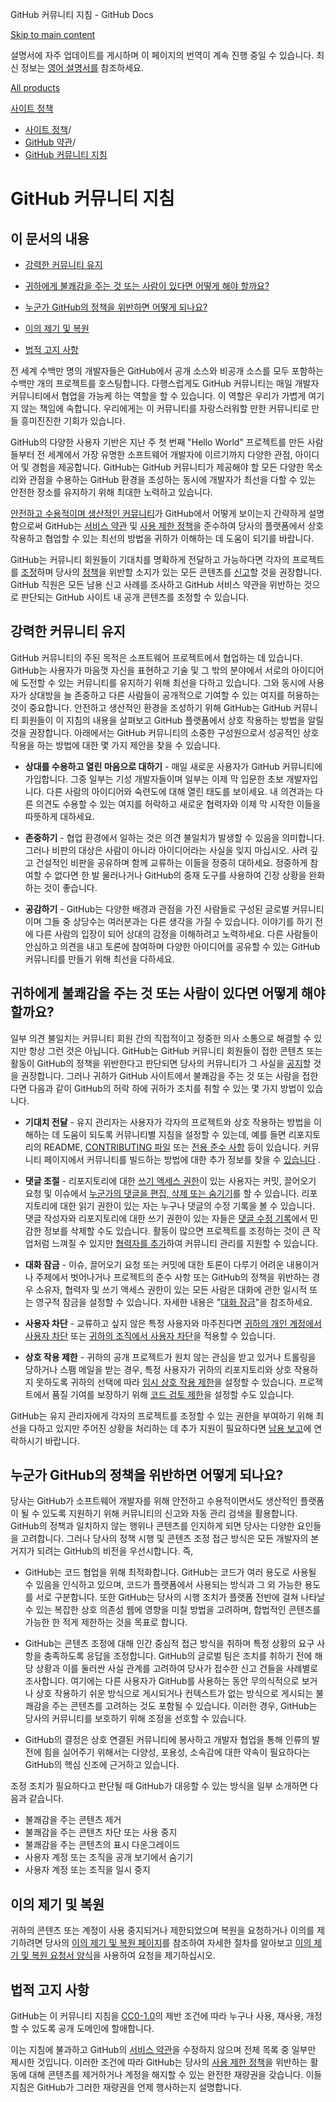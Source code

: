 GitHub 커뮤니티 지침 - GitHub Docs

[Skip to main content](#main-content)

설명서에 자주 업데이트를 게시하며 이 페이지의 번역이 계속 진행 중일 수 있습니다. 최신 정보는 [영어 설명서를](/en) 참조하세요.

[All products](/ko)

[사이트 정책](/ko/site-policy)

* [사이트 정책](/ko/site-policy)/
* [GitHub 약관](/ko/site-policy/github-terms)/
* [GitHub 커뮤니티 지침](/ko/site-policy/github-terms/github-community-guidelines)

GitHub 커뮤니티 지침
==========

이 문서의 내용
----------

* [강력한 커뮤니티 유지](#maintaining-a-strong-community)

* [귀하에게 불쾌감을 주는 것 또는 사람이 있다면 어떻게 해야 할까요?](#what-if-something-or-someone-offends-you)

* [누군가 GitHub의 정책을 위반하면 어떻게 되나요?](#what-happens-if-someone-violates-githubs-policies)

* [이의 제기 및 복원](#appeal-and-reinstatement)

* [법적 고지 사항](#legal-notices)

전 세계 수백만 명의 개발자들은 GitHub에서 공개 소스와 비공개 소스를 모두 포함하는 수백만 개의 프로젝트를 호스팅합니다. 다행스럽게도 GitHub 커뮤니티는 매일 개발자 커뮤니티에서 협업을 가능케 하는 역할을 할 수 있습니다. 이 역할은 우리가 가볍게 여기지 않는 책임에 속합니다. 우리에게는 이 커뮤니티를 자랑스러워할 만한 커뮤니티로 만들 흥미진진한 기회가 있습니다.

GitHub의 다양한 사용자 기반은 지난 주 첫 번째 "Hello World" 프로젝트를 만든 사람들부터 전 세계에서 가장 유명한 소프트웨어 개발자에 이르기까지 다양한 관점, 아이디어 및 경험을 제공합니다. GitHub는 GitHub 커뮤니티가 제공해야 할 모든 다양한 목소리와 관점을 수용하는 GitHub 환경을 조성하는 동시에 개발자가 최선을 다할 수 있는 안전한 장소를 유지하기 위해 최대한 노력하고 있습니다.

[안전하고 수용적이며 생산적인 커뮤니티](https://opensource.guide/building-community/)가 GitHub에서 어떻게 보이는지 간략하게 설명함으로써 GitHub는 [서비스 약관](/ko/site-policy/github-terms/github-terms-of-service) 및 [사용 제한 정책](/ko/site-policy/acceptable-use-policies/github-acceptable-use-policies)을 준수하여 당사의 플랫폼에서 상호 작용하고 협업할 수 있는 최선의 방법을 귀하가 이해하는 데 도움이 되기를 바랍니다.

GitHub는 커뮤니티 회원들이 기대치를 명확하게 전달하고 가능하다면 각자의 프로젝트를 [조정](#what-if-something-or-someone-offends-you)하며 당사의 [정책](/ko/site-policy/github-terms/github-terms-of-service)을 위반할 소지가 있는 모든 콘텐츠를 [신고](https://github.com/contact/report-abuse)할 것을 권장합니다. GitHub 직원은 모든 남용 신고 사례를 조사하고 GitHub 서비스 약관을 위반하는 것으로 판단되는 GitHub 사이트 내 공개 콘텐츠를 조정할 수 있습니다.

[](#maintaining-a-strong-community)강력한 커뮤니티 유지
----------

GitHub 커뮤니티의 주된 목적은 소프트웨어 프로젝트에서 협업하는 데 있습니다. GitHub는 사용자가 마음껏 자신을 표현하고 기술 및 그 밖의 분야에서 서로의 아이디어에 도전할 수 있는 커뮤니티를 유지하기 위해 최선을 다하고 있습니다. 그와 동시에 사용자가 상대방을 늘 존중하고 다른 사람들이 공개적으로 기여할 수 있는 여지를 허용하는 것이 중요합니다. 안전하고 생산적인 환경을 조성하기 위해 GitHub는 GitHub 커뮤니티 회원들이 이 지침의 내용을 살펴보고 GitHub 플랫폼에서 상호 작용하는 방법을 알릴 것을 권장합니다. 아래에서는 GitHub 커뮤니티의 소중한 구성원으로서 성공적인 상호 작용을 하는 방법에 대한 몇 가지 제안을 찾을 수 있습니다.

* **상대를 수용하고 열린 마음으로 대하기** - 매일 새로운 사용자가 GitHub 커뮤니티에 가입합니다. 그중 일부는 기성 개발자들이며 일부는 이제 막 입문한 초보 개발자입니다. 다른 사람의 아이디어와 숙련도에 대해 열린 태도를 보이세요. 내 의견과는 다른 의견도 수용할 수 있는 여지를 허락하고 새로운 협력자와 이제 막 시작한 이들을 따뜻하게 대하세요.

* **존중하기** - 협업 환경에서 일하는 것은 의견 불일치가 발생할 수 있음을 의미합니다. 그러나 비판의 대상은 사람이 아니라 아이디어라는 사실을 잊지 마십시오. 사려 깊고 건설적인 비판을 공유하며 함께 교류하는 이들을 정중히 대하세요. 정중하게 참여할 수 없다면 한 발 물러나거나 GitHub의 중재 도구를 사용하여 긴장 상황을 완화하는 것이 좋습니다.

* **공감하기** - GitHub는 다양한 배경과 관점을 가진 사람들로 구성된 글로벌 커뮤니티이며 그들 중 상당수는 여러분과는 다른 생각을 가질 수 있습니다. 이야기를 하기 전에 다른 사람의 입장이 되어 상대의 감정을 이해하려고 노력하세요. 다른 사람들이 안심하고 의견을 내고 토론에 참여하며 다양한 아이디어를 공유할 수 있는 GitHub 커뮤니티를 만들기 위해 최선을 다하세요.

[](#what-if-something-or-someone-offends-you)귀하에게 불쾌감을 주는 것 또는 사람이 있다면 어떻게 해야 할까요?
----------

일부 의견 불일치는 커뮤니티 회원 간의 직접적이고 정중한 의사 소통으로 해결할 수 있지만 항상 그런 것은 아닙니다. GitHub는 GitHub 커뮤니티 회원들이 접한 콘텐츠 또는 활동이 GitHub의 정책을 위반한다고 판단되면 당사의 커뮤니티가 그 사실을 [공지](https://support.github.com/contact/report-abuse?category=report-abuse&report=other&report_type=unspecified)할 것을 권장합니다. 그러나 귀하가 GitHub 사이트에서 불쾌감을 주는 것 또는 사람을 접한다면 다음과 같이 GitHub의 허락 하에 귀하가 조치를 취할 수 있는 몇 가지 방법이 있습니다.

* **기대치 전달** - 유지 관리자는 사용자가 각자의 프로젝트와 상호 작용하는 방법을 이해하는 데 도움이 되도록 커뮤니티별 지침을 설정할 수 있는데, 예를 들면 리포지토리의 README, [CONTRIBUTING 파일](/ko/communities/setting-up-your-project-for-healthy-contributions/setting-guidelines-for-repository-contributors) 또는 [전용 준수 사항](/ko/communities/setting-up-your-project-for-healthy-contributions/adding-a-code-of-conduct-to-your-project) 등이 있습니다. 커뮤니티 페이지에서 커뮤니티를 빌드하는 방법에 대한 추가 정보를 찾을 수 [있습니다](/ko/communities) .

* **댓글 조절** - 리포지토리에 대한 [쓰기 액세스 권한](/ko/organizations/managing-user-access-to-your-organizations-repositories/repository-roles-for-an-organization)이 있는 사용자는 커밋, 끌어오기 요청 및 이슈에서 [누군가의 댓글을 편집, 삭제 또는 숨기기](/ko/communities/moderating-comments-and-conversations/managing-disruptive-comments)를 할 수 있습니다. 리포지토리에 대한 읽기 권한이 있는 자는 누구나 댓글의 수정 기록을 볼 수 있습니다. 댓글 작성자와 리포지토리에 대한 쓰기 권한이 있는 자들은 [댓글 수정 기록](/ko/communities/moderating-comments-and-conversations/tracking-changes-in-a-comment)에서 민감한 정보를 삭제할 수도 있습니다. 활동이 많으면 프로젝트를 조정하는 것이 큰 작업처럼 느껴질 수 있지만 [협력자를 추가](/ko/account-and-profile/setting-up-and-managing-your-personal-account-on-github/managing-personal-account-settings/permission-levels-for-a-personal-account-repository#collaborator-access-for-a-repository-owned-by-a-personal-account)하여 커뮤니티 관리를 지원할 수 있습니다.

* **대화 잠금** - 이슈, 끌어오기 요청 또는 커밋에 대한 토론이 다루기 어려운 내용이거나 주제에서 벗어나거나 프로젝트의 준수 사항 또는 GitHub의 정책을 위반하는 경우 소유자, 협력자 및 쓰기 액세스 권한이 있는 모든 사람은 대화에 관한 일시적 또는 영구적 잠금을 설정할 수 있습니다. 자세한 내용은 "[대화 잠금](/ko/communities/moderating-comments-and-conversations/locking-conversations)"을 참조하세요.

* **사용자 차단** - 교류하고 싶지 않은 특정 사용자와 마주친다면 [귀하의 개인 계정에서 사용자 차단](/ko/communities/maintaining-your-safety-on-github/blocking-a-user-from-your-personal-account) 또는 [귀하의 조직에서 사용자 차단](/ko/communities/maintaining-your-safety-on-github/blocking-a-user-from-your-organization)을 적용할 수 있습니다.

* **상호 작용 제한** - 귀하의 공개 프로젝트가 원치 않는 관심을 받고 있거나 트롤링을 당하거나 스팸 메일을 받는 경우, 특정 사용자가 귀하의 리포지토리와 상호 작용하지 못하도록 귀하의 선택에 따라 [임시 상호 작용 제한](/ko/communities/moderating-comments-and-conversations/limiting-interactions-in-your-repository)을 설정할 수 있습니다. 프로젝트에서 품질 기여를 보장하기 위해 [코드 검토 제한](https://github.blog/2021-11-01-github-keeps-getting-better-for-open-source-maintainers/#preventing-drive-by-pull-request-approvals-and-requested-changes)을 설정할 수도 있습니다.

GitHub는 유지 관리자에게 각자의 프로젝트를 조정할 수 있는 권한을 부여하기 위해 최선을 다하고 있지만 주어진 상황을 처리하는 데 추가 지원이 필요하다면 [남용 보고](https://github.com/contact/report-abuse)에 연락하시기 바랍니다.

[](#what-happens-if-someone-violates-githubs-policies)누군가 GitHub의 정책을 위반하면 어떻게 되나요?
----------

당사는 GitHub가 소프트웨어 개발자를 위해 안전하고 수용적이면서도 생산적인 플랫폼이 될 수 있도록 지원하기 위해 커뮤니티의 신고와 자동 관리 검색을 활용합니다. GitHub의 정책과 일치하지 않는 행위나 콘텐츠를 인지하게 되면 당사는 다양한 요인들을 고려합니다. 그러나 당사의 정책 시행 및 콘텐츠 조정 접근 방식은 모든 개발자의 본거지가 되려는 GitHub의 비전을 우선시합니다. 즉,

* GitHub는 코드 협업을 위해 최적화합니다. GitHub는 코드가 여러 용도로 사용될 수 있음을 인식하고 있으며, 코드가 플랫폼에서 사용되는 방식과 그 외 가능한 용도를 서로 구분합니다. 또한 GitHub는 당사의 시행 조치가 플랫폼 전반에 걸쳐 나타날 수 있는 복잡한 상호 의존성 웹에 영향을 미칠 방법을 고려하며, 합법적인 콘텐츠를 가능한 한 적게 제한하는 것을 목표로 합니다.

* GitHub는 콘텐츠 조정에 대해 인간 중심적 접근 방식을 취하며 특정 상황의 요구 사항을 충족하도록 응답을 조정합니다. GitHub의 글로벌 팀은 조치를 취하기 전에 해당 상황과 이를 둘러싼 사실 관계를 고려하여 당사가 접수한 신고 건들을 사례별로 조사합니다. 여기에는 다른 사용자가 GitHub를 사용하는 동안 무의식적으로 보거나 상호 작용하기 쉬운 방식으로 게시되거나 컨텍스트가 없는 방식으로 게시되는 불쾌감을 주는 콘텐츠를 고려하는 것도 포함될 수 있습니다. 이러한 경우, GitHub는 당사의 커뮤니티를 보호하기 위해 조정을 선호할 수 있습니다.

* GitHub의 결정은 상호 연결된 커뮤니티에 봉사하고 개발자 협업을 통해 인류의 발전에 힘을 실어주기 위해서는 다양성, 포용성, 소속감에 대한 약속이 필요하다는 GitHub의 핵심 신조에 근거하고 있습니다.

조정 조치가 필요하다고 판단될 때 GitHub가 대응할 수 있는 방식을 일부 소개하면 다음과 같습니다.

* 불쾌감을 주는 콘텐츠 제거
* 불쾌감을 주는 콘텐츠 차단 또는 사용 중지
* 불쾌감을 주는 콘텐츠의 표시 다운그레이드
* 사용자 계정 또는 조직을 공개 보기에서 숨기기
* 사용자 계정 또는 조직을 일시 중지

[](#appeal-and-reinstatement)이의 제기 및 복원
----------

귀하의 콘텐츠 또는 계정이 사용 중지되거나 제한되었으며 복원을 요청하거나 이의를 제기하려면 당사의 [이의 제기 및 복원 페이지](/ko/site-policy/acceptable-use-policies/github-appeal-and-reinstatement)를 참조하여 자세한 절차를 알아보고 [이의 제기 및 복원 요청서 양식](https://support.github.com/contact/reinstatement)을 사용하여 요청을 제기하십시오.

[](#legal-notices)법적 고지 사항
----------

GitHub는 이 커뮤니티 지침을 [CC0-1.0](https://creativecommons.org/publicdomain/zero/1.0/)의 제반 조건에 따라 누구나 사용, 재사용, 개정할 수 있도록 공개 도메인에 할애합니다.

이는 지침에 불과하고 GitHub의 [서비스 약관](/ko/site-policy/github-terms/github-terms-of-service)을 수정하지 않으며 전체 목록 중 일부만 제시한 것입니다. 이러한 조건에 따라 GitHub는 당사의 [사용 제한 정책](/ko/site-policy/acceptable-use-policies/github-acceptable-use-policies)을 위반하는 활동에 대해 콘텐츠를 제거하거나 계정을 해지할 수 있는 완전한 재량권을 갖습니다. 이들 지침은 GitHub가 그러한 재량권을 언제 행사하는지 설명합니다.
